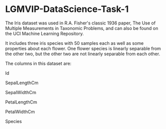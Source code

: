 # LGMVIP-DataScience-Task-1

The Iris dataset was used in R.A. Fisher's classic 1936 paper, The Use of Multiple Measurements in Taxonomic Problems, and can also be found on the UCI Machine Learning Repository.

It includes three iris species with 50 samples each as well as some properties about each flower. One flower species is linearly separable from the other two, but the other two are not linearly separable from each other.

The columns in this dataset are:

Id

SepalLengthCm

SepalWidthCm

PetalLengthCm

PetalWidthCm

Species
